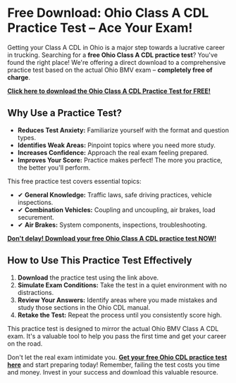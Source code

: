 # Free Download: Ohio Class A CDL Practice Test – Ace Your Exam!

Getting your Class A CDL in Ohio is a major step towards a lucrative career in trucking. Searching for a **free Ohio Class A CDL practice test**? You've found the right place! We're offering a direct download to a comprehensive practice test based on the actual Ohio BMV exam – **completely free of charge**.

[**Click here to download the Ohio Class A CDL Practice Test for FREE!**](https://udemywork.com/ohio-class-a-cdl-practice-test)

## Why Use a Practice Test?

*   **Reduces Test Anxiety:** Familiarize yourself with the format and question types.
*   **Identifies Weak Areas:** Pinpoint topics where you need more study.
*   **Increases Confidence:** Approach the real exam feeling prepared.
*   **Improves Your Score:** Practice makes perfect! The more you practice, the better you'll perform.

This free practice test covers essential topics:

*   ✔ **General Knowledge:** Traffic laws, safe driving practices, vehicle inspections.
*   ✔ **Combination Vehicles:** Coupling and uncoupling, air brakes, load securement.
*   ✔ **Air Brakes:** System components, inspections, troubleshooting.

[**Don't delay! Download your free Ohio Class A CDL practice test NOW!**](https://udemywork.com/ohio-class-a-cdl-practice-test)

## How to Use This Practice Test Effectively

1.  **Download** the practice test using the link above.
2.  **Simulate Exam Conditions:** Take the test in a quiet environment with no distractions.
3.  **Review Your Answers:** Identify areas where you made mistakes and study those sections in the Ohio CDL manual.
4.  **Retake the Test:** Repeat the process until you consistently score high.

This practice test is designed to mirror the actual Ohio BMV Class A CDL exam. It's a valuable tool to help you pass the first time and get your career on the road.

Don't let the real exam intimidate you. **[Get your free Ohio CDL practice test here](https://udemywork.com/ohio-class-a-cdl-practice-test)** and start preparing today! Remember, failing the test costs you time and money. Invest in your success and download this valuable resource.
